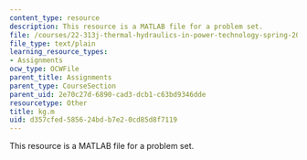 ```yaml
---
content_type: resource
description: This resource is a MATLAB file for a problem set.
file: /courses/22-313j-thermal-hydraulics-in-power-technology-spring-2007/d357cfed585624bdb7e20cd85d8f7119_kg.m
file_type: text/plain
learning_resource_types:
- Assignments
ocw_type: OCWFile
parent_title: Assignments
parent_type: CourseSection
parent_uid: 2e70c27d-6890-cad3-dcb1-c63bd9346dde
resourcetype: Other
title: kg.m
uid: d357cfed-5856-24bd-b7e2-0cd85d8f7119
---
```

This resource is a MATLAB file for a problem set.

